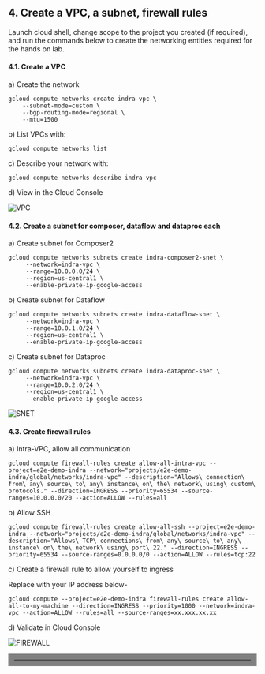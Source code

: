 ## 4. Create a VPC, a subnet, firewall rules

Launch cloud shell, change scope to the project you created (if required), and run the commands below to create the networking entities required for the hands on lab.


#### 4.1. Create a VPC

a) Create the network
```
gcloud compute networks create indra-vpc \
    --subnet-mode=custom \
    --bgp-routing-mode=regional \
    --mtu=1500
```

b) List VPCs with:
```
gcloud compute networks list
```

c) Describe your network with:
```
gcloud compute networks describe indra-vpc
```

d) View in the Cloud Console

![VPC](../01-images/00-01-vpc.png)
<br>

#### 4.2. Create a subnet for composer, dataflow and dataproc each

a) Create subnet for Composer2
```
gcloud compute networks subnets create indra-composer2-snet \
     --network=indra-vpc \
     --range=10.0.0.0/24 \
     --region=us-central1 \
     --enable-private-ip-google-access
```

b) Create subnet for Dataflow
```
gcloud compute networks subnets create indra-dataflow-snet \
     --network=indra-vpc \
     --range=10.0.1.0/24 \
     --region=us-central1 \
     --enable-private-ip-google-access
```

c) Create subnet for Dataproc
```
gcloud compute networks subnets create indra-dataproc-snet \
     --network=indra-vpc \
     --range=10.0.2.0/24 \
     --region=us-central1 \
     --enable-private-ip-google-access
```

![SNET](../01-images/00-02-snet.png)
<br>

#### 4.3. Create firewall rules

a) Intra-VPC, allow all communication

```
gcloud compute firewall-rules create allow-all-intra-vpc --project=e2e-demo-indra --network="projects/e2e-demo-indra/global/networks/indra-vpc" --description="Allows\ connection\ from\ any\ source\ to\ any\ instance\ on\ the\ network\ using\ custom\ protocols." --direction=INGRESS --priority=65534 --source-ranges=10.0.0.0/20 --action=ALLOW --rules=all
```

b) Allow SSH

```
gcloud compute firewall-rules create allow-all-ssh --project=e2e-demo-indra --network="projects/e2e-demo-indra/global/networks/indra-vpc" --description="Allows\ TCP\ connections\ from\ any\ source\ to\ any\ instance\ on\ the\ network\ using\ port\ 22." --direction=INGRESS --priority=65534 --source-ranges=0.0.0.0/0 --action=ALLOW --rules=tcp:22
```

c) Create a firewall rule to allow yourself to ingress

Replace with your IP address below-
```
gcloud compute --project=e2e-demo-indra firewall-rules create allow-all-to-my-machine --direction=INGRESS --priority=1000 --network=indra-vpc --action=ALLOW --rules=all --source-ranges=xx.xxx.xx.xx
```

d) Validate in Cloud Console

![FIREWALL](../01-images/00-03-firewall.png)
<br>

<hr style="border:12px solid gray"> </hr>
<br>
